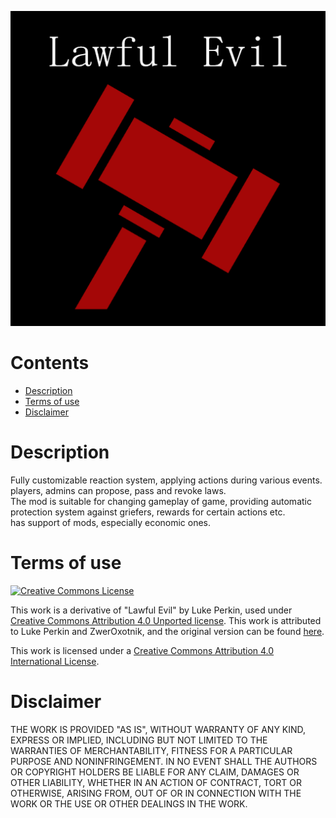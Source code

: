 
![thumbnail](/thumbnail.png?raw=true)

# Contents

* [Description](#description)
* [Terms of use](#terms-of-use)
* [Disclaimer](#disclaimer)

# Description

Fully customizable reaction system, applying actions during various events.\
players, admins can propose, pass and revoke laws.\
The mod is suitable for changing gameplay of game, providing automatic protection system against griefers, rewards for certain actions etc.\
has support of mods, especially economic ones.

# <a name="terms-of-use"></a> Terms of use

[![Creative Commons License](https://licensebuttons.net/l/by/4.0/88x31.png)](https://creativecommons.org/licenses/by/4.0/)

This work is a derivative of "Lawful Evil" by Luke Perkin, used under [Creative Commons Attribution 4.0 Unported license](https://creativecommons.org/licenses/by/4.0/). This work is attributed to Luke Perkin and ZwerOxotnik, and the original version can be found [here](https://mods.factorio.com/mod/lawful-evil).

This work is licensed under a [Creative Commons Attribution 4.0 International License](/LICENSE).

# Disclaimer

THE WORK IS PROVIDED "AS IS", WITHOUT WARRANTY OF ANY KIND, EXPRESS OR
IMPLIED, INCLUDING BUT NOT LIMITED TO THE WARRANTIES OF MERCHANTABILITY,
FITNESS FOR A PARTICULAR PURPOSE AND NONINFRINGEMENT. IN NO EVENT SHALL THE
AUTHORS OR COPYRIGHT HOLDERS BE LIABLE FOR ANY CLAIM, DAMAGES OR OTHER
LIABILITY, WHETHER IN AN ACTION OF CONTRACT, TORT OR OTHERWISE, ARISING FROM,
OUT OF OR IN CONNECTION WITH THE WORK OR THE USE OR OTHER DEALINGS IN THE
WORK.

